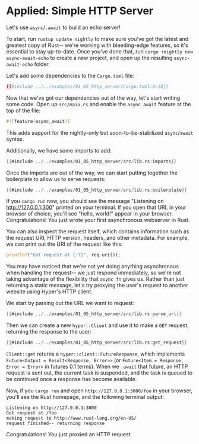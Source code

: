 # Applied: Simple HTTP Server

Let's use `async`/`.await` to build an echo server!


To start, run `rustup update nightly` to make sure you've got the latest and
greatest copy of Rust-- we're working with bleeding-edge features, so it's
essential to stay up-to-date. Once you've done that, run
`cargo +nightly new async-await-echo` to create a new project, and open up
the resulting `async-await-echo` folder.

Let's add some dependencies to the `Cargo.toml` file:

```toml
{{#include ../../examples/01_05_http_server/Cargo.toml:9:18}}
```

Now that we've got our dependencies out of the way, let's start writing some
code. Open up `src/main.rs` and enable the `async_await` feature at the top of
the file: 

```rust
#![feature(async_await)]
```

This adds support for the nightly-only but soon-to-be-stabilized
`async`/`await` syntax.

Additionally, we have some imports to add:

```rust
{{#include ../../examples/01_05_http_server/src/lib.rs:imports}}
```

Once the imports are out of the way, we can start putting together the
boilerplate to allow us to serve requests:

```rust
{{#include ../../examples/01_05_http_server/src/lib.rs:boilerplate}}
```

If you `cargo run` now, you should see the message "Listening on
http://127.0.0.1:300" printed on your terminal. If you open that URL in your
browser of choice, you'll see "hello, world!" appear in your browser.
Congratulations! You just wrote your first asynchronous webserver in Rust.

You can also inspect the request itself, which contains information such as
the request URI, HTTP version, headers, and other metadata. For example, we
can print out the URI of the request like this:

```rust
println!("Got request at {:?}", req.uri());
```

You may have noticed that we're not yet doing
anything asynchronous when handling the request-- we just respond immediately,
so we're not taking advantage of the flexibility that `async fn` gives us.
Rather than just returning a static message, let's try proxying the user's
request to another website using Hyper's HTTP client.

We start by parsing out the URL we want to request:

```rust
{{#include ../../examples/01_05_http_server/src/lib.rs:parse_url}}
```

Then we can create a new `hyper::Client` and use it to make a `GET` request,
returning the response to the user:

```rust
{{#include ../../examples/01_05_http_server/src/lib.rs:get_request}}
```

`Client::get` returns a `hyper::client::FutureResponse`, which implements
`Future<Output = Result<Response, Error>>`
(or `Future<Item = Response, Error = Error>` in futures 0.1 terms).
When we `.await` that future, an HTTP request is sent out, the current task
is suspended, and the task is queued to be continued once a response has
become available.

Now, if you `cargo run` and open `http://127.0.0.1:3000/foo` in your browser,
you'll see the Rust homepage, and the following terminal output:

```
Listening on http://127.0.0.1:3000
Got request at /foo
making request to http://www.rust-lang.org/en-US/
request finished-- returning response
```

Congratulations! You just proxied an HTTP request.
